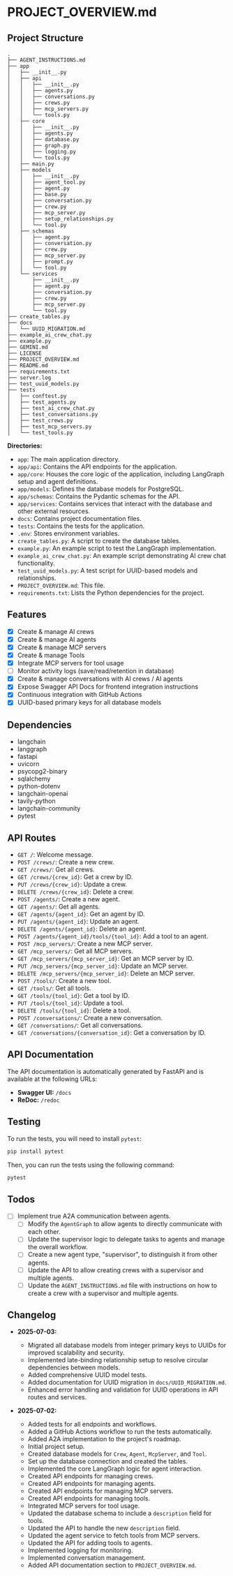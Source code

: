 # PROJECT_OVERVIEW.md

## Project Structure

```
.
├── AGENT_INSTRUCTIONS.md
├── app
│   ├── __init__.py
│   ├── api
│   │   ├── __init__.py
│   │   ├── agents.py
│   │   ├── conversations.py
│   │   ├── crews.py
│   │   ├── mcp_servers.py
│   │   └── tools.py
│   ├── core
│   │   ├── __init__.py
│   │   ├── agents.py
│   │   ├── database.py
│   │   ├── graph.py
│   │   ├── logging.py
│   │   └── tools.py
│   ├── main.py
│   ├── models
│   │   ├── __init__.py
│   │   ├── agent_tool.py
│   │   ├── agent.py
│   │   ├── base.py
│   │   ├── conversation.py
│   │   ├── crew.py
│   │   ├── mcp_server.py
│   │   ├── setup_relationships.py
│   │   └── tool.py
│   ├── schemas
│   │   ├── agent.py
│   │   ├── conversation.py
│   │   ├── crew.py
│   │   ├── mcp_server.py
│   │   ├── prompt.py
│   │   └── tool.py
│   └── services
│       ├── __init__.py
│       ├── agent.py
│       ├── conversation.py
│       ├── crew.py
│       ├── mcp_server.py
│       └── tool.py
├── create_tables.py
├── docs
│   └── UUID_MIGRATION.md
├── example_ai_crew_chat.py
├── example.py
├── GEMINI.md
├── LICENSE
├── PROJECT_OVERVIEW.md
├── README.md
├── requirements.txt
├── server.log
├── test_uuid_models.py
├── tests
│   ├── conftest.py
│   ├── test_agents.py
│   ├── test_ai_crew_chat.py
│   ├── test_conversations.py
│   ├── test_crews.py
│   ├── test_mcp_servers.py
│   └── test_tools.py
```

**Directories:**

*   `app`: The main application directory.
*   `app/api`: Contains the API endpoints for the application.
*   `app/core`: Houses the core logic of the application, including LangGraph setup and agent definitions.
*   `app/models`: Defines the database models for PostgreSQL.
*   `app/schemas`: Contains the Pydantic schemas for the API.
*   `app/services`: Contains services that interact with the database and other external resources.
*   `docs`: Contains project documentation files.
*   `tests`: Contains the tests for the application.
*   `.env`: Stores environment variables.
*   `create_tables.py`: A script to create the database tables.
*   `example.py`: An example script to test the LangGraph implementation.
*   `example_ai_crew_chat.py`: An example script demonstrating AI crew chat functionality.
*   `test_uuid_models.py`: A test script for UUID-based models and relationships.
*   `PROJECT_OVERVIEW.md`: This file.
*   `requirements.txt`: Lists the Python dependencies for the project.

## Features

*   [x] Create & manage AI crews
*   [x] Create & manage AI agents
*   [x] Create & manage MCP servers
*   [x] Create & manage Tools
*   [x] Integrate MCP servers for tool usage
*   [ ] Monitor activity logs (save/read/retention in database)
*   [x] Create & manage conversations with AI crews / AI agents
*   [x] Expose Swagger API Docs for frontend integration instructions
*   [x] Continuous integration with GitHub Actions
*   [x] UUID-based primary keys for all database models

## Dependencies

*   langchain
*   langgraph
*   fastapi
*   uvicorn
*   psycopg2-binary
*   sqlalchemy
*   python-dotenv
*   langchain-openai
*   tavily-python
*   langchain-community
*   pytest

## API Routes

*   `GET /`: Welcome message.
*   `POST /crews/`: Create a new crew.
*   `GET /crews/`: Get all crews.
*   `GET /crews/{crew_id}`: Get a crew by ID.
*   `PUT /crews/{crew_id}`: Update a crew.
*   `DELETE /crews/{crew_id}`: Delete a crew.
*   `POST /agents/`: Create a new agent.
*   `GET /agents/`: Get all agents.
*   `GET /agents/{agent_id}`: Get an agent by ID.
*   `PUT /agents/{agent_id}`: Update an agent.
*   `DELETE /agents/{agent_id}`: Delete an agent.
*   `POST /agents/{agent_id}/tools/{tool_id}`: Add a tool to an agent.
*   `POST /mcp_servers/`: Create a new MCP server.
*   `GET /mcp_servers/`: Get all MCP servers.
*   `GET /mcp_servers/{mcp_server_id}`: Get an MCP server by ID.
*   `PUT /mcp_servers/{mcp_server_id}`: Update an MCP server.
*   `DELETE /mcp_servers/{mcp_server_id}`: Delete an MCP server.
*   `POST /tools/`: Create a new tool.
*   `GET /tools/`: Get all tools.
*   `GET /tools/{tool_id}`: Get a tool by ID.
*   `PUT /tools/{tool_id}`: Update a tool.
*   `DELETE /tools/{tool_id}`: Delete a tool.
*   `POST /conversations/`: Create a new conversation.
*   `GET /conversations/`: Get all conversations.
*   `GET /conversations/{conversation_id}`: Get a conversation by ID.

## API Documentation

The API documentation is automatically generated by FastAPI and is available at the following URLs:

*   **Swagger UI:** `/docs`
*   **ReDoc:** `/redoc`

## Testing

To run the tests, you will need to install `pytest`:

```bash
pip install pytest
```

Then, you can run the tests using the following command:

```bash
pytest
```

## Todos

*   [ ] Implement true A2A communication between agents.
    *   [ ] Modify the `AgentGraph` to allow agents to directly communicate with each other.
    *   [ ] Update the supervisor logic to delegate tasks to agents and manage the overall workflow.
    *   [ ] Create a new agent type, "supervisor", to distinguish it from other agents.
    *   [ ] Update the API to allow creating crews with a supervisor and multiple agents.
    *   [ ] Update the `AGENT_INSTRUCTIONS.md` file with instructions on how to create a crew with a supervisor and multiple agents.

## Changelog

*   **2025-07-03:**
    *   Migrated all database models from integer primary keys to UUIDs for improved scalability and security.
    *   Implemented late-binding relationship setup to resolve circular dependencies between models.
    *   Added comprehensive UUID model tests.
    *   Added documentation for UUID migration in `docs/UUID_MIGRATION.md`.
    *   Enhanced error handling and validation for UUID operations in API routes and services.

*   **2025-07-02:**
    *   Added tests for all endpoints and workflows.
    *   Added a GitHub Actions workflow to run the tests automatically.
    *   Added A2A implementation to the project's roadmap.
    *   Initial project setup.
    *   Created database models for `Crew`, `Agent`, `McpServer`, and `Tool`.
    *   Set up the database connection and created the tables.
    *   Implemented the core LangGraph logic for agent interaction.
    *   Created API endpoints for managing crews.
    *   Created API endpoints for managing agents.
    *   Created API endpoints for managing MCP servers.
    *   Created API endpoints for managing tools.
    *   Integrated MCP servers for tool usage.
    *   Updated the database schema to include a `description` field for tools.
    *   Updated the API to handle the new `description` field.
    *   Updated the agent service to fetch tools from MCP servers.
    *   Updated the API for adding tools to agents.
    *   Implemented logging for monitoring.
    *   Implemented conversation management.
    *   Added API documentation section to `PROJECT_OVERVIEW.md`.